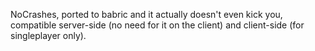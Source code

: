 NoCrashes, ported to babric and it actually doesn't even kick you, compatible server-side (no need for it on the client) and client-side (for singleplayer only).

